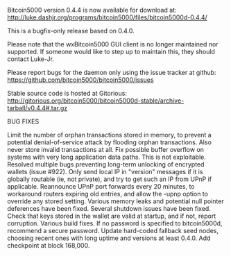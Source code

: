 Bitcoin5000 version 0.4.4 is now available for download at:
http://luke.dashjr.org/programs/bitcoin5000/files/bitcoin5000d-0.4.4/

This is a bugfix-only release based on 0.4.0.

Please note that the wxBitcoin5000 GUI client is no longer maintained nor supported. If someone would like to step up to maintain this, they should contact Luke-Jr.

Please report bugs for the daemon only using the issue tracker at github:
https://github.com/bitcoin5000/bitcoin5000/issues

Stable source code is hosted at Gitorious:
http://gitorious.org/bitcoin5000/bitcoin5000d-stable/archive-tarball/v0.4.4#.tar.gz

BUG FIXES

Limit the number of orphan transactions stored in memory, to prevent a potential denial-of-service attack by flooding orphan transactions. Also never store invalid transactions at all.
Fix possible buffer overflow on systems with very long application data paths. This is not exploitable.
Resolved multiple bugs preventing long-term unlocking of encrypted wallets (issue #922).
Only send local IP in "version" messages if it is globally routable (ie, not private), and try to get such an IP from UPnP if applicable.
Reannounce UPnP port forwards every 20 minutes, to workaround routers expiring old entries, and allow the -upnp option to override any stored setting.
Various memory leaks and potential null pointer deferences have been
fixed.
Several shutdown issues have been fixed.
Check that keys stored in the wallet are valid at startup, and if not,
report corruption.
Various build fixes.
If no password is specified to bitcoin5000d, recommend a secure password.
Update hard-coded fallback seed nodes, choosing recent ones with long uptime and versions at least 0.4.0.
Add checkpoint at block 168,000.

